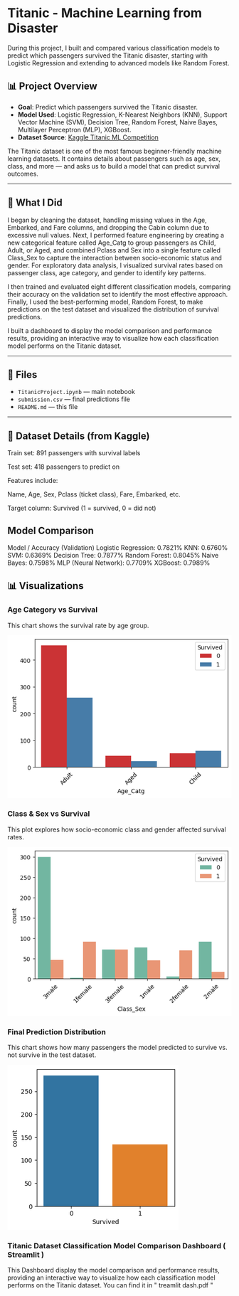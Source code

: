 # Titanic - Machine Learning from Disaster
During this project, I built and compared various classification models to predict which passengers survived the Titanic disaster, starting with Logistic Regression and extending to advanced models like Random Forest.

## 📊 Project Overview

- **Goal**: Predict which passengers survived the Titanic disaster.
- **Model Used**: Logistic Regression, K-Nearest Neighbors (KNN), Support Vector Machine (SVM), Decision Tree, Random Forest, Naive Bayes, Multilayer Perceptron (MLP), XGBoost.
- **Dataset Source**: [Kaggle Titanic ML Competition](https://www.kaggle.com/competitions/titanic)

The Titanic dataset is one of the most famous beginner-friendly machine learning datasets. It contains details about passengers such as age, sex, class, and more — and asks us to build a model that can predict survival outcomes.

---

## 🧠 What I Did

I began by cleaning the dataset, handling missing values in the Age, Embarked, and Fare columns, and dropping the Cabin column due to excessive null values. Next, I performed feature engineering by creating a new categorical feature called Age_Catg to group passengers as Child, Adult, or Aged, and combined Pclass and Sex into a single feature called Class_Sex to capture the interaction between socio-economic status and gender. For exploratory data analysis, I visualized survival rates based on passenger class, age category, and gender to identify key patterns.

I then trained and evaluated eight different classification models, comparing their accuracy on the validation set to identify the most effective approach. Finally, I used the best-performing model, Random Forest, to make predictions on the test dataset and visualized the distribution of survival predictions.

I built a dashboard to display the model comparison and performance results, providing an interactive way to visualize how each classification model performs on the Titanic dataset.

---

## 📁 Files

- `TitanicProject.ipynb` — main notebook
- `submission.csv` — final predictions file
- `README.md` — this file

---
##  📌 Dataset Details (from Kaggle)
Train set: 891 passengers with survival labels

Test set: 418 passengers to predict on

Features include:

Name, Age, Sex, Pclass (ticket class), Fare, Embarked, etc.

Target column: Survived (1 = survived, 0 = did not)


## Model Comparison 

Model / Accuracy (Validation)
Logistic Regression: 0.7821%
KNN: 0.6760%
SVM: 0.6369%
Decision Tree: 0.7877%
Random Forest: 0.8045%
Naive Bayes: 0.7598%
MLP (Neural Network): 0.7709%
XGBoost: 0.7989%


## 📊 Visualizations

### Age Category vs Survival
This chart shows the survival rate by age group.

![Age vs Survival](Age_Catg.png)

### Class & Sex vs Survival
This plot explores how socio-economic class and gender affected survival rates.

![Class vs Survival](Class_Sex.png)


### Final Prediction Distribution
This chart shows how many passengers the model predicted to survive vs. not survive in the test dataset.

![Final Prediction Distribution](Predictions.png)



### Titanic Dataset Classification Model Comparison Dashboard ( Streamlit ) 
This Dashboard display the model comparison and performance results, providing an interactive way to visualize how each classification model performs on the Titanic dataset.
You can find it in " treamlit dash.pdf " 


